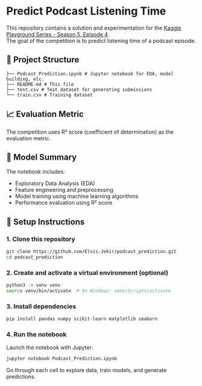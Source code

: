 # Predict Podcast Listening Time

This repository contains a solution and experimentation for the [Kaggle Playground Series - Season 5, Episode 4](https://www.kaggle.com/competitions/playground-series-s5e4/overview).  
The goal of the competition is to predict listening time of a podcast episode.

## 📁 Project Structure

```
├── Podcast_Prediction.ipynb # Jupyter notebook for EDA, model building, etc.
├── README.md # This file
├── test.csv # Test dataset for generating submissions
└── train.csv # Training dataset
```

## 📈 Evaluation Metric
The competition uses R² score (coefficient of determination) as the evaluation metric.

## 🧪 Model Summary
The notebook includes:
- Exploratory Data Analysis (EDA)
- Feature engineering and preprocessing
- Model training using machine learning algorithms
- Performance evaluation using R² score

## 🚀 Setup Instructions

### 1. Clone this repository
```bash
git clone https://github.com/Elvis-Jekir/podcast_prediction.git
cd podcast_prediction
```

### 2. Create and activate a virtual environment (optional)
```bash
python3 -m venv venv
source venv/bin/activate  # On Windows: venv\Scripts\activate
```

### 3. Install dependencies
```bash
pip install pandas numpy scikit-learn matplotlib seaborn
```

### 4. Run the notebook
Launch the notebook with Jupyter:
```bash
jupyter notebook Podcast_Prediction.ipynb
```
Go through each cell to explore data, train models, and generate predictions.